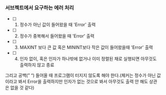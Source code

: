 ### 서브젝트에서 요구하는 에러 처리

- [ ] 1. 정수가 아닌 값이 들어왔을 때 'Error' 출력

- [ ] 2. 정수가 중복해서 들어왔을 때 'Error' 출력

- [ ] 3. MAXINT 보다 큰 값 혹은 MININT보다 작은 값이 들어왔을때 'Error' 출력

- [ ] 4. 인자 없이, 혹은 인자가 하나밖에 없거나 이미 정렬된 채로 실행되면 아무것도 출력하지 않고 종료

그리고 공백(” “) 들어올 때 프로그램이 터지지 않도록 해야 한다.(체커는 정수가 아닌 값이라고 봐서 Error을 출력하지만 인자가 없는 것으로 봐서 아무것도 출력 안 해도 상관은 없을 것 같다)